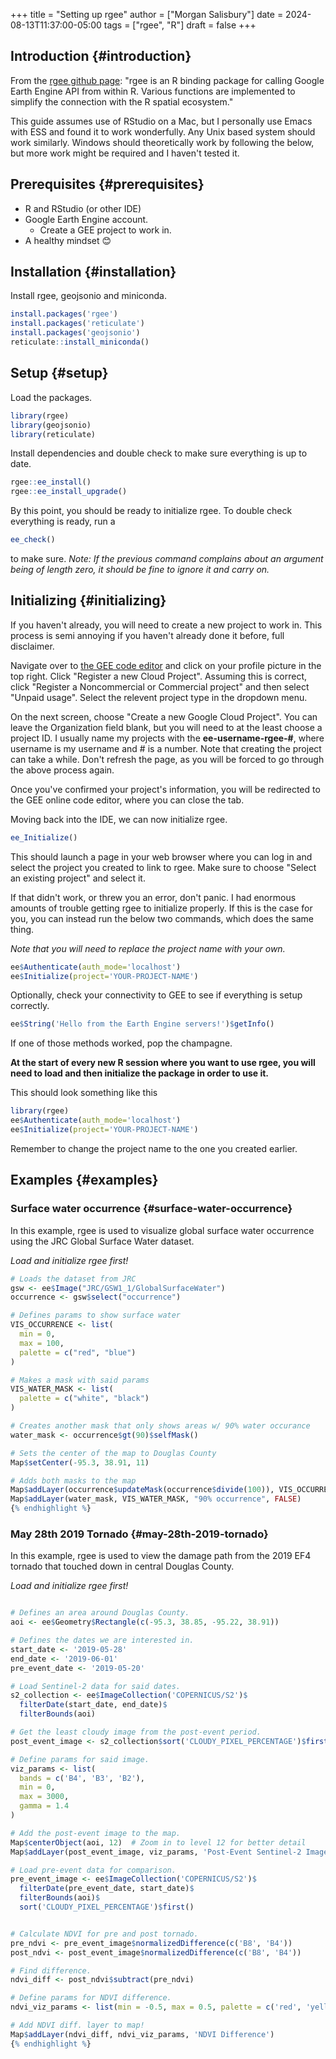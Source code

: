+++
title = "Setting up rgee"
author = ["Morgan Salisbury"]
date = 2024-08-13T11:37:00-05:00
tags = ["rgee", "R"]
draft = false
+++

## Introduction {#introduction}

From the [rgee github page](https://github.com/r-spatial/rgee): "rgee is an R binding package for calling Google Earth Engine API from within R. Various functions are implemented to simplify the connection with the R spatial ecosystem."

This guide assumes use of RStudio on a Mac, but I personally use Emacs with ESS and found it to work wonderfully. Any Unix based system should work similarly. Windows should theoretically work by following the below, but more work might be required and I haven't tested it.


## Prerequisites {#prerequisites}

-   R and RStudio (or other IDE)
-   Google Earth Engine account.
    -   Create a GEE project to work in.
-   A healthy mindset 😊


## Installation {#installation}

Install rgee, geojsonio and miniconda.

```R
install.packages('rgee')
install.packages('reticulate')
install.packages('geojsonio')
reticulate::install_miniconda()
```


## Setup {#setup}

Load the packages.

```R
library(rgee)
library(geojsonio)
library(reticulate)
```

Install dependencies and double check to make sure everything is up to date.

```R
rgee::ee_install()
rgee::ee_install_upgrade()
```

By this point, you should be ready to initialize rgee. To double check everything is ready, run a

```R
ee_check()
```

to make sure. _Note: If the previous command complains about an argument being of length zero, it should be fine to ignore it and carry on._


## Initializing {#initializing}

If you haven't already, you will need to create a new project to work in. This process is semi annoying if you haven't already done it before, full disclaimer.

Navigate over to [the GEE code editor](https://code.earthengine.google.com) and click on your profile picture in the top right. Click "Register a new Cloud Project". Assuming this is correct, click "Register a Noncommercial or Commercial project" and then select "Unpaid usage". Select the relevent project type in the dropdown menu.

On the next screen, choose "Create a new Google Cloud Project". You can leave the Organization field blank, but you will need to at the least choose a project ID. I usually name my projects with the **ee-username-rgee-#**, where username is my username and # is a number. Note that creating the project can take a while. Don't refresh the page, as you will be forced to go through the above process again.

Once you've confirmed your project's information, you will be redirected to the GEE online code editor, where you can close the tab.

Moving back into the IDE, we can now initialize rgee.

```R
ee_Initialize()
```

This should launch a page in your web browser where you can log in and select the project you created to link to rgee. Make sure to choose "Select an existing project" and select it.

If that didn't work, or threw you an error, don't panic. I had enormous amounts of trouble getting rgee to initialize properly. If this is the case for you, you can instead run the below two commands, which does the same thing.

_Note that you will need to replace the project name with your own._

```R
ee$Authenticate(auth_mode='localhost')
ee$Initialize(project='YOUR-PROJECT-NAME')
```

Optionally, check your connectivity to GEE to see if everything is setup correctly.

```R
ee$String('Hello from the Earth Engine servers!')$getInfo()
```

If one of those methods worked, pop the champagne.

**At the start of every new R session where you want to use rgee, you will need to load and then initialize the package in order to use it.**

This should look something like this

```R
library(rgee)
ee$Authenticate(auth_mode='localhost')
ee$Initialize(project='YOUR-PROJECT-NAME')
```

Remember to change the project name to the one you created earlier.


## Examples {#examples}


### Surface water occurrence {#surface-water-occurrence}

In this example, rgee is used to visualize global surface water occurrence using the JRC Global Surface Water dataset.

_Load and initialize rgee first!_

```R
# Loads the dataset from JRC
gsw <- ee$Image("JRC/GSW1_1/GlobalSurfaceWater")
occurrence <- gsw$select("occurrence")

# Defines params to show surface water
VIS_OCCURRENCE <- list(
  min = 0,
  max = 100,
  palette = c("red", "blue")
)

# Makes a mask with said params
VIS_WATER_MASK <- list(
  palette = c("white", "black")
)

# Creates another mask that only shows areas w/ 90% water occurance
water_mask <- occurrence$gt(90)$selfMask()

# Sets the center of the map to Douglas County
Map$setCenter(-95.3, 38.91, 11)

# Adds both masks to the map
Map$addLayer(occurrence$updateMask(occurrence$divide(100)), VIS_OCCURRENCE, "Water Occurrence (1984-2018)") +
Map$addLayer(water_mask, VIS_WATER_MASK, "90% occurrence", FALSE)
{% endhighlight %}
```


### May 28th 2019 Tornado {#may-28th-2019-tornado}

In this example, rgee is used to view the damage path from the 2019 EF4 tornado that touched down in central Douglas County.

_Load and initialize rgee first!_

```R

# Defines an area around Douglas County.
aoi <- ee$Geometry$Rectangle(c(-95.3, 38.85, -95.22, 38.91))

# Defines the dates we are interested in.
start_date <- '2019-05-28'
end_date <- '2019-06-01'
pre_event_date <- '2019-05-20'

# Load Sentinel-2 data for said dates.
s2_collection <- ee$ImageCollection('COPERNICUS/S2')$
  filterDate(start_date, end_date)$
  filterBounds(aoi)

# Get the least cloudy image from the post-event period.
post_event_image <- s2_collection$sort('CLOUDY_PIXEL_PERCENTAGE')$first()

# Define params for said image.
viz_params <- list(
  bands = c('B4', 'B3', 'B2'),
  min = 0,
  max = 3000,
  gamma = 1.4
)

# Add the post-event image to the map.
Map$centerObject(aoi, 12)  # Zoom in to level 12 for better detail
Map$addLayer(post_event_image, viz_params, 'Post-Event Sentinel-2 Image')

# Load pre-event data for comparison.
pre_event_image <- ee$ImageCollection('COPERNICUS/S2')$
  filterDate(pre_event_date, start_date)$
  filterBounds(aoi)$
  sort('CLOUDY_PIXEL_PERCENTAGE')$first()


# Calculate NDVI for pre and post tornado.
pre_ndvi <- pre_event_image$normalizedDifference(c('B8', 'B4'))
post_ndvi <- post_event_image$normalizedDifference(c('B8', 'B4'))

# Find difference.
ndvi_diff <- post_ndvi$subtract(pre_ndvi)

# Define params for NDVI difference.
ndvi_viz_params <- list(min = -0.5, max = 0.5, palette = c('red', 'yellow', 'green'))

# Add NDVI diff. layer to map!
Map$addLayer(ndvi_diff, ndvi_viz_params, 'NDVI Difference')
{% endhighlight %}
```
